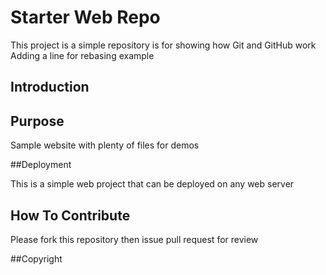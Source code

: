 # Starter Web Repo

This project is a simple repository is for showing how Git and GitHub work
Adding a line for rebasing example

## Introduction

## Purpose

Sample website with plenty of files for demos

##Deployment

This is a simple web project that can be deployed on any web server

## How To Contribute

Please fork this repository then issue pull request for review

##Copyright